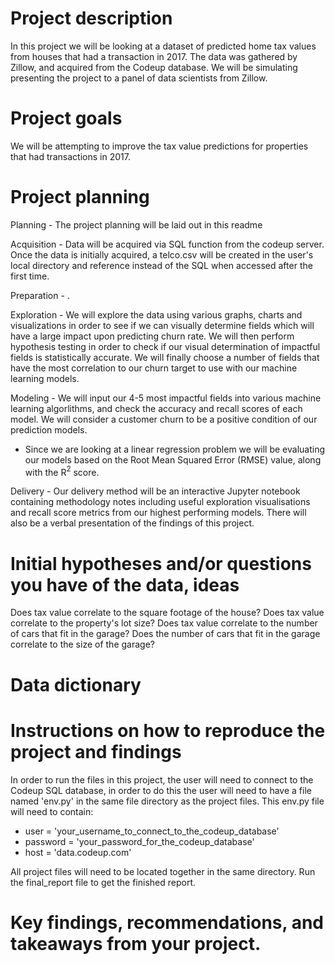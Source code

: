 # Project description

In this project we will be looking at a dataset of predicted home tax values from houses that had a transaction in 2017. The data was gathered by Zillow, and acquired from the Codeup database. We will be simulating presenting the project to a panel of data scientists from Zillow.


# Project goals

We will be attempting to improve the tax value predictions for properties that had transactions in 2017.


# Project planning

Planning - The project planning will be laid out in this readme

Acquisition - Data will be acquired via SQL function from the codeup server. Once the data is initially acquired, a telco.csv will be created in the user's local directory and reference instead of the SQL when accessed after the first time.

Preparation - .

Exploration - We will explore the data using various graphs, charts and visualizations in order to see if we can visually determine fields which will have a large impact upon predicting churn rate. We will then perform hypothesis testing in order to check if our visual determination of impactful fields is statistically accurate. We will finally choose a number of fields that have the most correlation to our churn target to use with our machine learning models.

Modeling - We will input our 4-5 most impactful fields into various machine learning algorlithms, and check the accuracy and recall scores of each model. We will consider a customer churn to be a positive condition of our prediction models. 

- Since we are looking at a linear regression problem we will be evaluating our models based on the Root Mean Squared Error (RMSE) value, along with the R$^2$ score.

Delivery - Our delivery method will be an interactive Jupyter notebook containing methodology notes including useful exploration visualisations and recall score metrics from our highest performing models. There will also be a verbal presentation of the findings of this project.


# Initial hypotheses and/or questions you have of the data, ideas

Does tax value correlate to the square footage of the house?
Does tax value correlate to the property's lot size?
Does tax value correlate to the number of cars that fit in the garage?
Does the number of cars that fit in the garage correlate to the size of the garage?


# Data dictionary


# Instructions on how to reproduce the project and findings

In order to run the files in this project, the user will need to connect to the Codeup SQL database, in order to do this the user will need to have a file named 'env.py' in the same file directory as the project files. This env.py file will need to contain: 

- user = 'your_username_to_connect_to_the_codeup_database'
- password = 'your_password_for_the_codeup_database'
- host = 'data.codeup.com'

All project files will need to be located together in the same directory. Run the final_report file to get the finished report.


# Key findings, recommendations, and takeaways from your project.